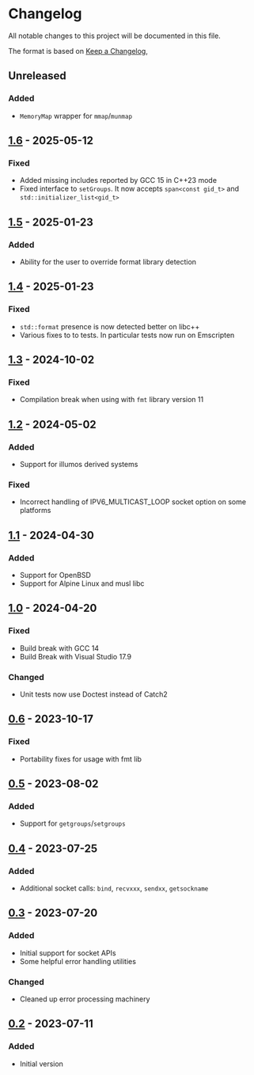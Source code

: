 # Changelog
All notable changes to this project will be documented in this file.

The format is based on [Keep a Changelog](https://keepachangelog.com/en/1.0.0/),

## Unreleased

### Added
- `MemoryMap` wrapper for `mmap`/`munmap`

## [1.6] - 2025-05-12

### Fixed
- Added missing includes reported by GCC 15 in C++23 mode
- Fixed interface to `setGroups`. It now accepts `span<const gid_t>` and `std::initializer_list<gid_t>`

## [1.5] - 2025-01-23

### Added
- Ability for the user to override format library detection

## [1.4] - 2025-01-23

### Fixed
- `std::format` presence is now detected better on libc++
- Various fixes to to tests. In particular tests now run on Emscripten 

## [1.3] - 2024-10-02

### Fixed
- Compilation break when using with `fmt` library version 11

## [1.2] - 2024-05-02

### Added
- Support for illumos derived systems

### Fixed
- Incorrect handling of IPV6_MULTICAST_LOOP socket option on some platforms

## [1.1] - 2024-04-30

### Added
- Support for OpenBSD
- Support for Alpine Linux and musl libc

## [1.0] - 2024-04-20

### Fixed
- Build break with GCC 14
- Build Break with Visual Studio 17.9

### Changed
- Unit tests now use Doctest instead of Catch2

## [0.6] - 2023-10-17
### Fixed
- Portability fixes for usage with fmt lib

## [0.5] - 2023-08-02

### Added
- Support for `getgroups`/`setgroups`

## [0.4] - 2023-07-25

### Added
- Additional socket calls: `bind`, `recvxxx`, `sendxx`, `getsockname`

## [0.3] - 2023-07-20

### Added
- Initial support for socket APIs
- Some helpful error handling utilities

### Changed
- Cleaned up error processing machinery

## [0.2] - 2023-07-11

### Added
- Initial version

[0.2]: https://github.com/gershnik/ptl/releases/v0.2
[0.3]: https://github.com/gershnik/ptl/releases/v0.3
[0.4]: https://github.com/gershnik/ptl/releases/v0.4
[0.5]: https://github.com/gershnik/ptl/releases/v0.5
[0.6]: https://github.com/gershnik/ptl/releases/v0.6
[1.0]: https://github.com/gershnik/ptl/releases/v1.0
[1.1]: https://github.com/gershnik/ptl/releases/v1.1
[1.2]: https://github.com/gershnik/ptl/releases/v1.2
[1.3]: https://github.com/gershnik/ptl/releases/v1.3
[1.4]: https://github.com/gershnik/ptl/releases/v1.4
[1.5]: https://github.com/gershnik/ptl/releases/v1.5
[1.6]: https://github.com/gershnik/ptl/releases/v1.6
